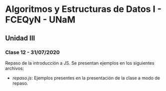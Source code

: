# Algoritmos y Estructuras de Datos I - FCEQyN - UNaM

## Unidad III

### Clase 12 - 31/07/2020

Repaso de la introducción a JS. Se presentan ejemplos en los siguientes archivos:

* _repaso.js_: Ejemplos presentes en la presentación de la clase a modo de repaso.
